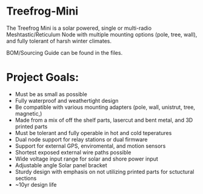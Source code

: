 # Treefrog-Mini

The Treefrog Mini is a solar powered, single or multi-radio Meshtastic/Reticulum Node with multiple mounting options (pole, tree, wall), and fully tolerant of harsh winter climates.



BOM/Sourcing Guide can be found in the files.


# Project Goals:
- Must be as small as possible
- Fully waterproof and weathertight design
- Be compatible with various mounting adapters (pole, wall, unistrut, tree, magnetic,)
- Made from a mix of off the shelf parts, lasercut and bent metal, and 3D printed parts
- Must be tolerant and fully operable in hot and cold teperatures
- Dual node support for relay stations or dual firmware
- Support for external GPS, enviromental, and motion sensors
- Shortest exposed external wire paths possible
- Wide voltage input range for solar and shore power input
- Adjustable angle Solar panel bracket
- Sturdy design with emphasis on not utilizing printed parts for sctuctural sections
- ~10yr design life


